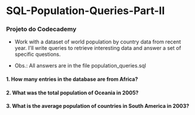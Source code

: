 # SQL-Population-Queries-Part-II

### Projeto do Codecademy
* Work with a dataset of world population by country data from recent year. I'll write queries
to retrieve interesting data and answer a set of specific questions.

* Obs.: All answers are in the file population_queries.sql


#### 1. How many entries in the database are from Africa?
#### 2. What was the total population of Oceania in 2005?
#### 3. What is the average population of countries in South America in 2003?
